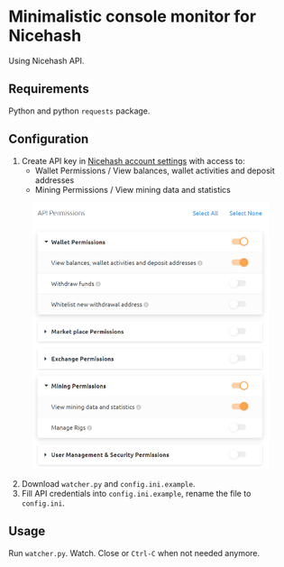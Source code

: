 # Minimalistic console monitor for Nicehash
Using Nicehash API.
## Requirements
Python and python `requests` package.
## Configuration
1. Create API key in [Nicehash account settings](https://www.nicehash.com/my/settings/keys) with access to:
   * Wallet Permissions / View balances, wallet activities and deposit addresses
   * Mining Permissions / View mining data and statistics

<p align="center">
  <img src="https://github.com/Ilya-VK/Nicehash-rig-watcher/blob/f7490c8d4a836cb722106d11ea55cdfbe7747047/api%20settings.png" alt="API settings image" width="420"/>
</p>

2. Download `watcher.py` and `config.ini.example`.
3. Fill API credentials into `config.ini.example`, rename the file to `config.ini`.
## Usage
 Run `watcher.py`. Watch. Close or `Ctrl-C` when not needed anymore.
